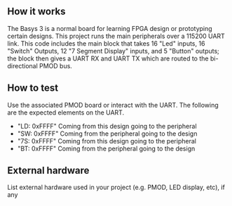 <!---

This file is used to generate your project datasheet. Please fill in the information below and delete any unused
sections.

You can also include images in this folder and reference them in the markdown. Each image must be less than
512 kb in size, and the combined size of all images must be less than 1 MB.
-->

## How it works

The Basys 3 is a normal board for learning FPGA design or prototyping certain designs. This project runs the main peripherals over a 115200 UART link. This code includes the main block that takes 16 "Led" inputs, 16 "Switch" Outputs, 12 "7 Segment Display" inputs, and 5 "Button" outputs; the block then gives a UART RX and UART TX which are routed to the bi-directional PMOD bus. 

## How to test

Use the associated PMOD board or interact with the UART. The following are the expected elements on the UART. 

- "LD: 0xFFFF" Coming from this design going to the peripheral
- "SW: 0xFFFF" Coming from the peripheral going to the design
- "7S: 0xFFFF" Coming from this design going to the peripheral
- "BT: 0xFFFF" Coming from the peripheral going to the design


## External hardware

List external hardware used in your project (e.g. PMOD, LED display, etc), if any
